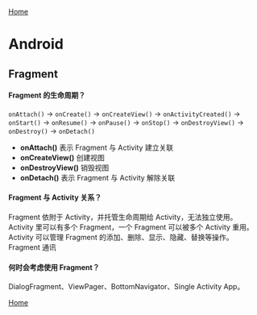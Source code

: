[Home](../../README.md)

# Android

## Fragment

#### Fragment 的生命周期？

`onAttach()` → `onCreate()` → `onCreateView()` → `onActivityCreated()` → `onStart()` → `onResume()` → `onPause()` → `onStop()` → `onDestroyView()` → `onDestroy()` → `onDetach()`
- **onAttach()**
表示 Fragment 与 Activity 建立关联
- **onCreateView()**
创建视图
- **onDestroyView()**
销毁视图
- **onDetach()**
表示 Fragment 与 Activity 解除关联

#### Fragment 与 Activity 关系？

Fragment 依附于 Activity，并托管生命周期给 Activity，无法独立使用。
Activity 里可以有多个 Fragment，一个 Fragment 可以被多个 Activity 重用。
Activity 可以管理 Fragment 的添加、删除、显示、隐藏、替换等操作。
Fragment 通讯

#### 何时会考虑使用 Fragment？

DialogFragment、ViewPager、BottomNavigator、Single Activity App。

[Home](../../README.md)